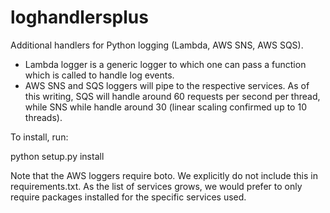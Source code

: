 loghandlersplus
===============

Additional handlers for Python logging (Lambda, AWS SNS, AWS SQS). 

* Lambda logger is a generic logger to which one can pass a function
  which is called to handle log events.
* AWS SNS and SQS loggers will pipe to the respective services. As of
  this writing, SQS will handle around 60 requests per second per
  thread, while SNS while handle around 30 (linear scaling confirmed
  up to 10 threads). 

To install, run: 

python setup.py install

Note that the AWS loggers require boto. We explicitly do not include
this in requirements.txt. As the list of services grows, we would
prefer to only require packages installed for the specific services
used.